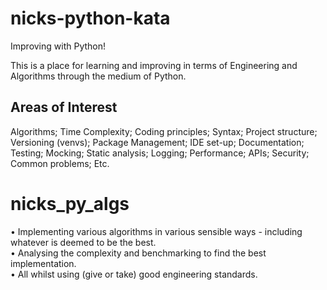 # nicks-python-kata
Improving with Python!

This is a place for learning and improving in terms of Engineering and Algorithms through the medium of Python.

## Areas of Interest
Algorithms; Time Complexity; Coding principles; Syntax; Project structure; Versioning (venvs); Package Management; IDE set-up; Documentation; Testing; Mocking; Static analysis; Logging; Performance; APIs; Security; Common problems; Etc.

# nicks_py_algs
• Implementing various algorithms in various sensible ways - including whatever is deemed to be the best.  
• Analysing the complexity and benchmarking to find the best implementation.  
• All whilst using (give or take) good engineering standards.  
